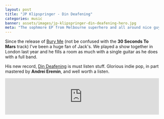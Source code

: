 ```yaml
---
layout: post
title: "JP Klipspringer - Din Deafening"
categories: music
banner: assets/images/jp-klipspringer-din-deafening-hero.jpg
meta: "The sophmore EP from Melbourne superhero and all around nice guy Jack Poulson."
---
```


Since the release of [Bury Me][bury-me] (not be confused with the **30 Seconds To Mars** track) I've been a huge fan of Jack's. We played a show together in London last year and he fills a room as much with a single guitar as he does with a full band.

His new record, [Din Deafening][din-deafening] is must listen stuff. Glorious indie pop, in part mastered by **Andrei Eremin**, and well worth a listen.

<iframe style="border: 0; width: 100%; height: 120px;" src="https://bandcamp.com/EmbeddedPlayer/album=2944767366/size=large/bgcol=ffffff/linkcol=0687f5/tracklist=false/artwork=small/transparent=true/" seamless><a href="http://jpklipspringer.bandcamp.com/album/din-deafening">Din Deafening by JP Klipspringer</a></iframe>

[bury-me]: https://www.youtube.com/watch?v=xQBIRI5Ljxk
[din-deafening]: https://jpklipspringer.bandcamp.com/album/din-deafening
